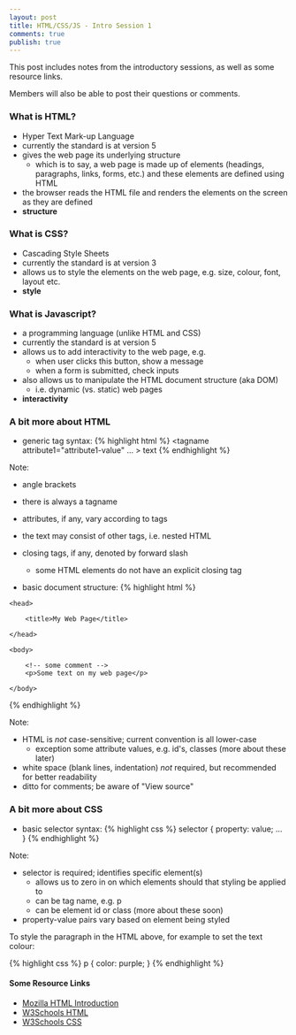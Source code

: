 ```yaml
---
layout: post
title: HTML/CSS/JS - Intro Session 1
comments: true
publish: true
---
```


This post includes notes from the introductory sessions, as well as some resource links. 

Members will also be able to post their questions or comments.

### What is HTML?
- Hyper Text Mark-up Language
- currently the standard is at version 5
- gives the web page its underlying structure
  - which is to say, a web page is made up of elements (headings, paragraphs, links, forms, etc.) and these elements are defined using HTML
- the browser reads the HTML file and renders the elements on the screen as they are defined
- **structure**


### What is CSS?
- Cascading Style Sheets
- currently the standard is at version 3
- allows us to style the elements on the web page, e.g. size, colour, font, layout etc.
- **style**


### What is Javascript?
- a programming language (unlike HTML and CSS)
- currently the standard is at version 5
- allows us to add interactivity to the web page, e.g.
  - when user clicks this button, show a message
  - when a form is submitted, check inputs
- also allows us to manipulate the HTML document structure (aka DOM)
  - i.e. dynamic (vs. static) web pages
- **interactivity**


### A bit more about HTML 
- generic tag syntax:
{% highlight html %}
<tagname attribute1="attribute1-value" ... > text </tagname>
{% endhighlight %}

Note:

  - angle brackets 
  - there is always a tagname
  - attributes, if any, vary according to tags
  - the text may consist of other tags, i.e. nested HTML
  - closing tags, if any, denoted by forward slash
    - some HTML elements do not have an explicit closing tag

- basic document structure:
{% highlight html %}
<!doctype html>
<html>

    <head>
    
        <title>My Web Page</title>
        
    </head>

    <body>
 
        <!-- some comment --> 
        <p>Some text on my web page</p>

    </body>

</html>
{% endhighlight %}

Note:

  - HTML is *not* case-sensitive; current convention is all lower-case
      - exception some attribute values, e.g. id's, classes (more about these later)
  - white space (blank lines, indentation) *not* required, but recommended for better readability
  - ditto for comments; be aware of "View source" 


### A bit more about CSS
- basic selector syntax:
{% highlight css %}
selector {
    property: value;
    ...
}
{% endhighlight %}

Note:

  - selector is required; identifies specific element(s)
    - allows us to zero in on which elements should that styling be applied to
    - can be tag name, e.g. p
    - can be element id or class (more about these soon)
  - property-value pairs vary based on element being styled
   
To style the paragraph in the HTML above, for example to set the text colour:

{% highlight css %}
p {
    color: purple;
}
{% endhighlight %}

#### Some Resource Links
- [Mozilla HTML Introduction](https://developer.mozilla.org/en-US/docs/Web/Guide/HTML/Introduction)
- [W3Schools HTML](http://www.w3schools.com/html/)
- [W3Schools CSS](http://www.w3schools.com/css/)